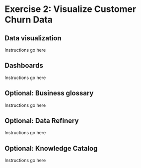 # Exercise 2: Visualize Customer Churn Data

## Data visualization

Instructions go here

## Dashboards

Instructions go here

## Optional: Business glossary

Instructions go here

## Optional: Data Refinery

Instructions go here

## Optional: Knowledge Catalog

Instructions go here
